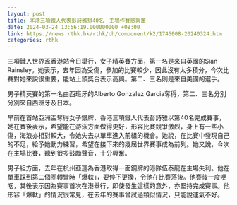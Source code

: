 ```yaml
---
layout: post
title: 本港三項鐵人代表彭詩雅排40名　主場作賽感興奮
date: 2024-03-24 13:56:19.000000000 +08:00
link: https://news.rthk.hk/rthk/ch/component/k2/1746008-20240324.htm
categories: rthk
---
```


三項鐵人世界盃香港站今日舉行，女子精英賽方面，第一名是來自英國的Sian Rainsley。她表示，去年因為受傷，參加的比賽較少，因此沒有太多積分，今次比賽對她來說很重要，能站上頒獎台表示高興。第二、三名則是來自美國的選手。

男子精英賽的第一名由西班牙的Alberto Gonzalez Garcia奪得，第二、三名分別分別來自西班牙及日本。

早前在首站亞洲盃奪得女子銀牌、香港三項鐵人代表彭詩雅以第40名完成賽事，她在賽後表示，希望能在游泳方面做得更好，形容比賽競爭激烈，身上有一些小傷，海浪亦相對較大，令她失去以單車進入前組的機會。她說，在比賽中發現自己的不足，給予她動力練習，希望在接下來的幾屆世界賽事成為前列。她又說，今次在主場比賽，聽到很多鼓勵聲音，十分興奮。

男子組方面，去年在杭州亞運為香港取得一面銅牌的港隊伍泰龍在主場失利。他在單車踩到第二個圈轉彎時「爆軚」，要停下更換，令他在比賽落後。他賽後一度哽咽，其後表示因為賽事首次在港舉行，即使發生這樣的意外，亦堅持完成賽事。他形容「爆軚」的情況很常見，在去年的賽事曾試過類似情況，只能說運氣不好。
